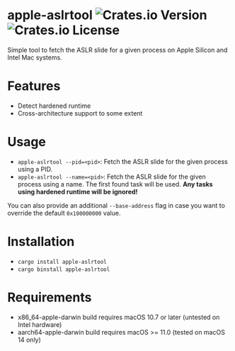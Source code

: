 # apple-aslrtool ![Crates.io Version](https://img.shields.io/crates/v/apple-aslrtool) ![Crates.io License](https://img.shields.io/crates/l/apple-aslrtool)

Simple tool to fetch the ASLR slide for a given process on Apple Silicon and Intel Mac systems.

# Features

- Detect hardened runtime
- Cross-architecture support to some extent

# Usage

- `apple-aslrtool --pid=<pid>`: Fetch the ASLR slide for the given process using a PID.
- `apple-aslrtool --name=<pid>`: Fetch the ASLR slide for the given process using a name. The first found task will be used. **Any tasks using hardened runtime will be ignored!**

You can also provide an additional `--base-address` flag in case you want to override the default `0x100000000` value.

# Installation

- `cargo install apple-aslrtool`
- `cargo binstall apple-aslrtool`

# Requirements

- x86_64-apple-darwin build requires macOS 10.7 or later (untested on Intel hardware)
- aarch64-apple-darwin build requires macOS >= 11.0 (tested on macOS 14 only)
